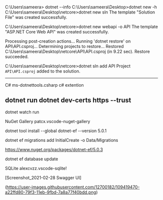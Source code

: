 
C:\Users\sameera> dotnet --info
C:\Users\sameera\Desktop>dotnet new -h
C:\Users\sameera\Desktop\netcore>dotnet new sln
The template "Solution File" was created successfully.

C:\Users\sameera\Desktop\netcore>dotnet new webapi -o API
The template "ASP.NET Core Web API" was created successfully.

Processing post-creation actions...
Running 'dotnet restore' on API\API.csproj...
  Determining projects to restore...
  Restored C:\Users\sameera\Desktop\netcore\API\API.csproj (in 9.22 sec).
Restore succeeded.

C:\Users\sameera\Desktop\netcore>dotnet sln add API
Project `API\API.csproj` added to the solution.

-----------------------------
C#  ms-dotnettools.csharp
c# extention

dotnet run 
dotnet dev-certs https --trust
------------------------------

dotnet watch run

NuGet Gallery
patcx.vscode-nuget-gallery

dotnet tool install --global dotnet-ef --version 5.0.1

dotnet ef migrations add InitialCreate -o Data/Migrations

https://www.nuget.org/packages/dotnet-ef/5.0.3

dotnet ef database update  

SQLite alexcvzz.vscode-sqlite!


[Screenshot_2021-02-28 Swagger UI]

(https://user-images.githubusercontent.com/12700182/109419470-a22ffd80-79f3-11eb-9fbd-7a8a77f40bdd.png)

